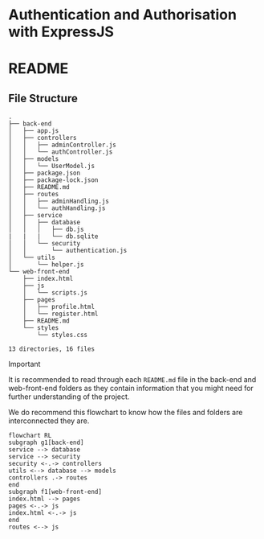 # Authentication and Authorisation with ExpressJS
# README
## File Structure

```
.
├── back-end
│   ├── app.js
│   ├── controllers
│   │   ├── adminController.js
│   │   └── authController.js
│   ├── models
│   │   └── UserModel.js
│   ├── package.json
│   ├── package-lock.json
│   ├── README.md
│   ├── routes
│   │   ├── adminHandling.js
│   │   └── authHandling.js
│   ├── service
│   │   ├── database
│   │   │   ├── db.js
|   |   |   └── db.sqlite
│   │   └── security
│   │       └── authentication.js
│   └── utils
│       └── helper.js
└── web-front-end
    ├── index.html
    ├── js
    │   └── scripts.js
    ├── pages
    │   ├── profile.html
    │   └── register.html
    ├── README.md
    └── styles
        └── styles.css

13 directories, 16 files
```

> [!IMPORTANT]
> It is recommended to read through each `README.md` file in the back-end and web-front-end folders as they contain information that you might need for further understanding of the project.

We do recommend this flowchart to know how the files and folders are interconnected they are.

```mermaid
flowchart RL
subgraph g1[back-end]
service --> database
service --> security
security <-.-> controllers
utils <--> database --> models
controllers .-> routes
end
subgraph f1[web-front-end]
index.html --> pages
pages <-.-> js
index.html <-.-> js
end
routes <--> js
```
